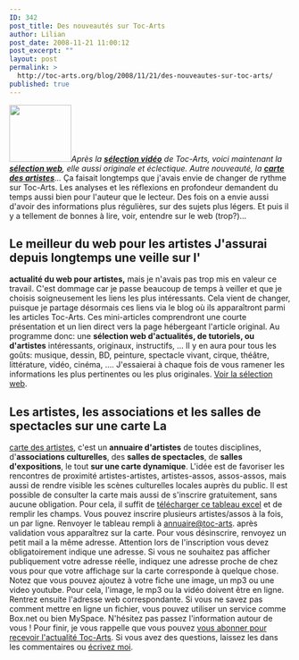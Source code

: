 ```yaml
---
ID: 342
post_title: Des nouveautés sur Toc-Arts
author: Lilian
post_date: 2008-11-21 11:00:12
post_excerpt: ""
layout: post
permalink: >
  http://toc-arts.org/blog/2008/11/21/des-nouveautes-sur-toc-arts/
published: true
---
```

<img class="size-medium wp-image-353 alignleft" title="nouveau" src="http://toc-arts.org/blog/wp-content/uploads/2008/11/nouveau.png" alt="" width="111" height="102" />*Après la [**sélection vidéo**][1] de Toc-Arts, voici maintenant la [**sélection web**][2], elle aussi originale et éclectique. Autre nouveauté, la [**carte des artistes**][3]...* Ça faisait longtemps que j'avais envie de changer de rythme sur Toc-Arts. Les analyses et les réflexions en profondeur demandent du temps aussi bien pour l'auteur que le lecteur. Des fois on a envie aussi d'avoir des informations plus régulières, sur des sujets plus légers. Et puis il y a tellement de bonnes à lire, voir, entendre sur le web (trop?)... 
## Le meilleur du web pour les artistes J'assurai depuis longtemps une veille sur l'

**actualité du web pour artistes,** mais je n'avais pas trop mis en valeur ce travail. C'est dommage car je passe beaucoup de temps à veiller et que je choisis soigneusement les liens les plus intéressants. Cela vient de changer, puisque je partage désormais ces liens via le blog où ils apparaîtront parmi les articles Toc-Arts. Ces mini-articles comprendront une courte présentation et un lien direct vers la page hébergeant l'article original. Au programme donc: une **sélection web d'actualités, de tutoriels, ou d'artistes** intéressants, originaux, instructifs, ... Il y en aura pour tous les goûts: musique, dessin, BD, peinture, spectacle vivant, cirque, théâtre, littérature, vidéo, cinéma, .... J'essaierai à chaque fois de vous ramener les informations les plus pertinentes ou les plus originales. [Voir la sélection web][4]. 
## Les artistes, les associations et les salles de spectacles sur une carte La 

[carte des artistes][3], c'est un **annuaire d'artistes** de toutes disciplines, d'**associations culturelles**, des **salles de spectacles**, de **salles d'expositions**, le tout **sur une carte dynamique**. L'idée est de favoriser les rencontres de proximité artistes-artistes, artistes-assos, assos-assos, mais aussi de rendre visible les scènes culturelles locales auprès du public. Il est possible de consulter la carte mais aussi de s'inscrire gratuitement, sans aucune obligation. Pour cela, il suffit de [télécharger ce tableau excel][5] et de remplir les champs. Vous pouvez inscrire plusieurs artistes/assos à la fois, un par ligne. Renvoyer le tableau rempli à [annuaire@toc-arts][6]. après validation vous apparaîtrez sur la carte. Pour vous désinscrire, renvoyez un petit mail a la même adresse. Attention lors de l'inscription vous devez obligatoirement indique une adresse. Si vous ne souhaitez pas afficher publiquement votre adresse réelle, indiquez une adresse proche de chez vous pour que votre affichage sur la carte corresponde à quelque chose. Notez que vous pouvez ajoutez à votre fiche une image, un mp3 ou une video youtube. Pour cela, l'image, le mp3 ou la vidéo doivent être en ligne. Rentrez ensuite l'adresse web correspondante. Si vous ne savez pas comment mettre en ligne un fichier, vous pouvez utiliser un service comme Box.net ou bien MySpace. N'hésitez pas passez l'information autour de vous ! Pour finir, je vous rappelle que vous pouvez [vous abonner pour recevoir l'actualité Toc-Arts][7]. Si vous avez des questions, laissez les dans les commentaires ou [écrivez moi][8].

 [1]: http://toc-arts.org/videos.html
 [2]: http://toc-arts.org/blog/category/liens/ "liens"
 [3]: http://toc-arts.org/carte-des-artistes-assos.html "carte des artistes et des associations"
 [4]: http://toc-arts.org/blog/category/liens/
 [5]: http://toc-arts.org/UploadedFiles/inscription-carte-des-artistes.xls
 [6]: mailto:annuaire@toc-arts.org "écrire a annuaire@toc-arts.org"
 [7]: http://toc-arts.org/blog/sabonner-pour-recevoir-lactualite-de-toc-arts/
 [8]: http://toc-arts.org/blog/a-propos/ "ecrire a toc-arts"